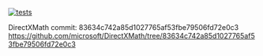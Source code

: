 [![tests](https://github.com/aloucks/directx_math/workflows/tests/badge.svg)](https://github.com/aloucks/directx_math/actions?query=workflow%3Atests)


DirectXMath commit: 83634c742a85d1027765af53fbe79506fd72e0c3
https://github.com/microsoft/DirectXMath/tree/83634c742a85d1027765af53fbe79506fd72e0c3

